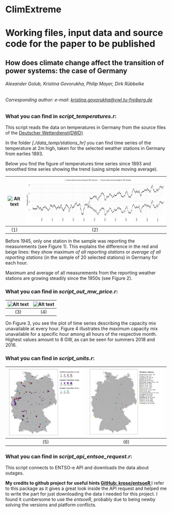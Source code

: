 # ClimExtreme

# Working files, input data and source code for the paper to be published
## How does climate change affect the transition of power systems: the case of Germany
###### *Alexander Golub, Kristina Govorukha, Philip Mayer, Dirk Rübbelke*

###### *Corresponding author: e-mail: kristina.govorukha@vwl.tu-freiberg.de*

### What you can find in *script_temperatures.r*:

This script reads the data on temperatures in Germany from the source files of the [Deutscher Wetterdienst(DWD)](https://opendata.dwd.de/climate_environment/CDC/observations_germany/climate/daily/soil_temperature/historical)

In the folder *[./data_temp/stations_hr]* you can find time series of the temperature at 2m high, taken for the selected weather stations in Germany from earlies 1893.

Below you find the figure of temperatures time series since 1893 and smoothed time series showing the trend (using simple moving average).
 

![Alt text](https://github.com/KristinaGov/ClimExtreme/blob/master/Rplots/temperatures.png?raw=true&s=50 "Temperature trends (with SMA) [t°C]")    | ![Alt text](https://github.com/KristinaGov/ClimExtreme/blob/master/Rplots/temperature_trends.png?raw=true "Temperature [t°C]")
:-------------------------:|:-------------------------:
(1)                        | (2)

Before 1945, only one station in the sample was reporting the measurements (see Figure 1). This explains the difference in the red and beige lines: they show maximum *of all reporting stations* or *average of all reporting stations* (in the sample of 20 selected stations) in Germany for each hour.

Maximum and average of all measurements from the reporting weather stations are growing steadily since the 1950s (see Figure 2). 

### What you can find in *script_out_mw_price.r*:

![Alt text](https://github.com/KristinaGov/ClimExtreme/blob/master/Rplots/raw_outage_plot.png?raw=true "Temperature trends (with SMA) [t°C]")           | ![Alt text](https://github.com/KristinaGov/ClimExtreme/blob/master/Rplots/mounthly_max_hr_outage.png?raw=true "Temperature [t°C]")
:-------------------------:|:-------------------------:
(3)                        | (4)

On Figure 3, you see the plot of time series describing the capacity mix unavailable at every hour. Figure 4 illustrates the maximum capacity mix unavailable for a specific hour among all hours of the respective month. Highest values amount to 8 GW, as can be seen for summers 2018 and 2016. 


### What you can find in *script_units.r*:

![Alt text](https://github.com/KristinaGov/ClimExtreme/blob/master/Rplots/powerplants_locations.png?raw=true "Location of selected power plants")           | ![Alt text](https://github.com/KristinaGov/ClimExtreme/blob/master/Rplots/stations_locations.png?raw=true "Location of selected weather stations")
:-------------------------:|:-------------------------:
(5)                        | (6)


### What you can find in *script_api_entsoe_request.r*:
This script connects to ENTSO-e API and downloads the data about outages.

**My credits to github project for useful hints [GitHub: krose/entsoeR ](https://github.com/krose/entsoeR.git)**
I refer to this package as it gives a great look inside the API request and helped me to write the part for just downloading the data I needed for this project. I found it cumbersome to use the *entsoeR*, probably due to being newby solving the versions and platform conflicts.
